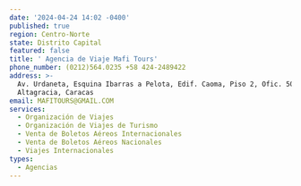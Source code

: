 ```yaml
---
date: '2024-04-24 14:02 -0400'
published: true
region: Centro-Norte
state: Distrito Capital
featured: false
title: ' Agencia de Viaje Mafi Tours'
phone_number: (0212)564.0235 +58 424-2489422
address: >-
  Av. Urdaneta, Esquina Ibarras a Pelota, Edif. Caoma, Piso 2, Ofic. 504,
  Altagracia, Caracas
email: MAFITOURS@GMAIL.COM
services:
  - Organización de Viajes
  - Organización de Viajes de Turismo
  - Venta de Boletos Aéreos Internacionales
  - Venta de Boletos Aéreos Nacionales
  - Viajes Internacionales
types:
  - Agencias
---
```



